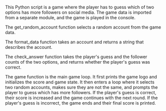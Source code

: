 
This Python script is a game where the player has to guess which of two options has more followers on social media. The game data is imported from a separate module, and the game is played in the console.

The get_random_account function selects a random account from the game data.

The format_data function takes an account and returns a string that describes the account.

The check_answer function takes the player's guess and the follower counts of the two options, and returns whether the player's guess was correct.

The game function is the main game loop. It first prints the game logo and initializes the score and game state. It then enters a loop where it selects two random accounts, makes sure they are not the same, and prompts the player to guess which has more followers. If the player's guess is correct, their score is increased and the game continues with the next round. If the player's guess is incorrect, the game ends and their final score is printed.